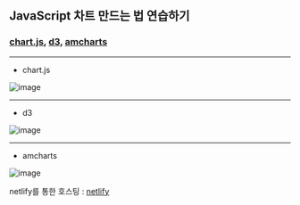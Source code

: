 ## JavaScript 차트 만드는 법 연습하기
### [chart.js](https://www.chartjs.org/), [d3](https://d3js.org/), [amcharts](https://www.amcharts.com/)

---
+ chart.js  

![image](https://user-images.githubusercontent.com/35947710/200786188-c4b158b7-245f-4198-83d8-76fc159a7884.png)

---
+ d3  

![image](https://user-images.githubusercontent.com/35947710/200786293-b9d8df36-a21a-46db-81a9-be179ec6f124.png)

---
+ amcharts  

![image](https://user-images.githubusercontent.com/35947710/200786609-b35aea5b-e109-46dd-a369-68ed633e27b1.png)




netlify를 통한 호스팅 : 
[netlify](https://chartpractice.netlify.app)
